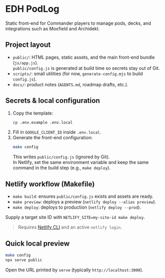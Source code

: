 # EDH PodLog

Static front-end for Commander players to manage pods, decks, and integrations such as Moxfield and Archidekt.

## Project layout

- `public/`: HTML pages, static assets, and the main front-end bundle (`js/app.js`).  
  `public/config.js` is generated at build time so secrets stay out of Git.
- `scripts/`: small utilities (for now, `generate-config.mjs` to build `config.js`).
- `docs/`: product notes (`AGENTS.md`, roadmap drafts, etc.).

## Secrets & local configuration

1. Copy the template:
   ```bash
   cp .env.example .env.local
   ```
2. Fill in `GOOGLE_CLIENT_ID` inside `.env.local`.
3. Generate the front-end configuration:
   ```bash
   make config
   ```
   This writes `public/config.js` (ignored by Git).  
   In Netlify, set the same environment variable and keep the same command in the build step (e.g., `make deploy`).

## Netlify workflow (Makefile)

- `make build`: ensures `public/config.js` exists and assets are ready.
- `make preview`: deploys a preview (`netlify deploy --alias preview`).
- `make deploy`: deploys to production (`netlify deploy --prod`).

Supply a target site ID with `NETLIFY_SITE=my-site-id make deploy`.

> Requires [Netlify CLI](https://docs.netlify.com/cli/get-started/) and an active `netlify login`.

## Quick local preview

```bash
make config
npx serve public
```

Open the URL printed by `serve` (typically `http://localhost:3000`).

